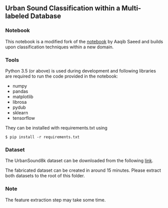 ## Urban Sound Classification within a Multi-labeled Database

### Notebook

This notebook is a modified fork of the [notebook](https://github.com/aqibsaeed/Urban-Sound-Classification) by Aaqib Saeed and builds upon classification techniques within a new domain.

### Tools

Python 3.5 (or above) is used during development and following libraries are required to run the code provided in the notebook:
* numpy
* pandas
* matplotlib
* librosa
* pydub
* sklearn
* tensorflow

They can be installed with requirements.txt using

`$ pip install -r requirements.txt`

### Dataset

The UrbanSound8k dataset can be downloaded from the following [link](https://serv.cusp.nyu.edu/projects/urbansounddataset/urbansound8k.html).

The fabricated dataset can be created in around 15 minutes. Please extract both datasets to the root of this folder.

### Note

The feature extraction step may take some time.
